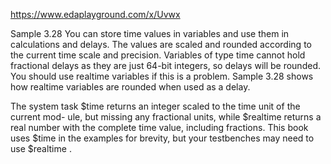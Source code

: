 https://www.edaplayground.com/x/Uvwx

Sample 3.28
You can store time values in variables and use them in calculations and delays. The
values are scaled and rounded according to the current time scale and precision.
Variables of type time cannot hold fractional delays as they are just 64-bit integers,
so delays will be rounded. You should use realtime variables if this is a problem.
Sample 3.28 shows how realtime variables are rounded when used as a delay.

The system task $time returns an integer scaled to the time unit of the current mod-
ule, but missing any fractional units, while $realtime returns a real number with
the complete time value, including fractions. This book uses $time in the examples
for brevity, but your testbenches may need to use $realtime .